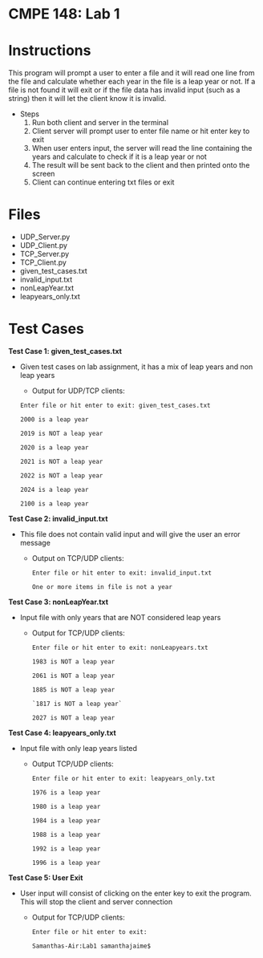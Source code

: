 # CMPE 148: Lab 1
# Instructions
This program will prompt a user to enter a file and it will read one line from the file and calculate whether each year in the file is a leap year or not. If a file is not found it will exit or if the file data has invalid input (such as a string) then it will let the client know it is invalid. 

 - Steps 
	1. Run both client and server in the terminal 
	2. Client server will prompt user to enter file name or hit enter key to exit
	3. When user enters input, the server will read the line containing the years and calculate to check if it is a leap year or not 
	4. The result will be sent back to the client and then printed onto the screen 
	5. Client can continue entering txt files or exit 

# Files 
- UDP_Server.py
- UDP_Client.py 
- TCP_Server.py 
- TCP_Client.py
- given_test_cases.txt
- invalid_input.txt
- nonLeapYear.txt
- leapyears_only.txt 

# Test Cases
**Test Case 1: given_test_cases.txt**
- Given test cases on lab assignment, it has a mix of leap years and non leap years 
	- Output for UDP/TCP clients: 
  
	`Enter file or hit enter to exit: given_test_cases.txt`
  
	`2000 is a leap year`
  
	`2019 is NOT a leap year`
  
	`2020 is a leap year`
  
	`2021 is NOT a leap year`
  
	`2022 is NOT a leap year`
  
	`2024 is a leap year`
  
	`2100 is a leap year`

**Test Case 2: invalid_input.txt**
- This file does not contain valid input and will give the user an error message 
	- Output on TCP/UDP clients: 
  
		`Enter file or hit enter to exit: invalid_input.txt`
    
		`One or more items in file is not a year` 

**Test Case 3: nonLeapYear.txt**
- Input file with only years that are NOT considered leap years 
	- Output for TCP/UDP clients: 
  
	  `Enter file or hit enter to exit: nonLeapyears.txt`
    
	  `1983 is NOT a leap year`
    
	  `2061 is NOT a leap year`
    
	  `1885 is NOT a leap year`
    
     	  `1817 is NOT a leap year`
      
	  `2027 is NOT a leap year`
	  

**Test Case 4: leapyears_only.txt**
- Input file with only leap years listed 
	- Output TCP/UDP clients: 
  
		`Enter file or hit enter to exit: leapyears_only.txt`
    
		`1976 is a leap year`
    
		`1980 is a leap year`
    
		`1984 is a leap year`
    
		`1988 is a leap year`
    
		`1992 is a leap year`
    
		`1996 is a leap year`

**Test Case 5: User Exit** 
- User input will consist of clicking on the enter key to exit the program. This will stop the client and server connection 
	- Output for TCP/UDP clients: 
  
		`Enter file or hit enter to exit:`
    
		`Samanthas-Air:Lab1 samanthajaime$`
